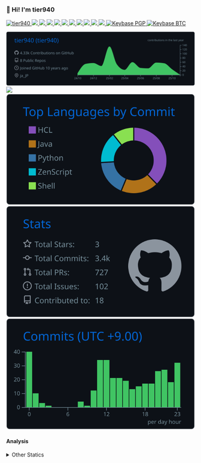 ### 👋 Hi! I'm tier940

<p align="left"> 
  <a href="https://github.com/tier940/tier940/">
    <img src="https://komarev.com/ghpvc/?username=tier940" alt="tier940" />
  </a>
  <a href="http://twitter.com/tier940">
    <img height="20" src="https://img.shields.io/twitter/follow/tier940?label=Twitter&logo=twitter&style=flat" />
  </a>
  <a href="https://github.com/tier940">
    <img height="20" src="https://img.shields.io/github/followers/tier940?label=follow&logo=github&style=flat" />
  </a>
  <a href="https://www.reddit.com/user/tier940">
    <img height="20" src="https://img.shields.io/reddit/user-karma/combined/tier940?label=Reddit&logo=reddit&style=flat" />
  </a>
  <a href="https://stackoverflow.com/users/17317833/tier940">
    <img height="20" src="https://img.shields.io/stackexchange/stackoverflow/r/17317833?label=StackOverflow&logo=stack-overflow&style=flat" />
  </a>
  <a href="https://zenn.dev/tier940">
    <img height="20" src="https://zenn.badge.nikaera.com/s/tier940/likes" />
  </a>
  <a href="https://zenn.dev/tier940">
    <img height="20" src="https://zenn.badge.nikaera.com/s/tier940/followers" />
  </a>
  <a href="https://zenn.dev/tier940">
    <img height="20" src="https://zenn.badge.nikaera.com/s/tier940/articles" />
  </a>
  <a href="http://qiita.com/tier940">
    <img height="20" src="https://qiita-badge.apiapi.app/s/tier940/posts.svg" />
  </a>
  <a href="http://qiita.com/tier940">
    <img height="20" src="https://qiita-badge.apiapi.app/s/tier940/contributions.svg" />
  </a>
  <a href="https://github.com/tier940/tier940/">
    <img height="20" src="https://github.com/tier940/tier940/actions/workflows/main.yml/badge.svg" />
  </a>
  <a href="https://keybase.io/tier940">
    <img alt="Keybase PGP" src="https://img.shields.io/keybase/pgp/tier940">
  </a>
  <a href="https://keybase.io/tier940">
    <img alt="Keybase BTC" src="https://img.shields.io/keybase/btc/tier940">
  </a>
</p>

[![](https://raw.githubusercontent.com/tier940/tier940/main/profile-summary-card-output/github_dark/0-profile-details.svg)](https://github.com/vn7n24fzkq/github-profile-summary-cards)
[![](https://raw.githubusercontent.com/tier940/tier940/main/profile-summary-card-output/github_dark/1-repos-per-language.svg)](https://github.com/vn7n24fzkq/github-profile-summary-cards) [![](https://raw.githubusercontent.com/tier940/tier940/main/profile-summary-card-output/github_dark/2-most-commit-language.svg)](https://github.com/vn7n24fzkq/github-profile-summary-cards)
[![](https://raw.githubusercontent.com/tier940/tier940/main/profile-summary-card-output/github_dark/3-stats.svg)](https://github.com/vn7n24fzkq/github-profile-summary-cards) [![](https://raw.githubusercontent.com/tier940/tier940/main/profile-summary-card-output/github_dark/4-productive-time.svg)](https://github.com/vn7n24fzkq/github-profile-summary-cards)


#### Analysis
<!-- <img height="150" src="https://github.com/tier940/tier940/blob/master/images/stat.svg" alt="Alternative Text"/> -->

<details>
  <summary>Other Statics</summary>
  <!--START_SECTION:waka-->
![Code Time](http://img.shields.io/badge/Code%20Time-5%2C288%20hrs%201%20min-blue)

**🐱 My GitHub Data** 

> 📦 46.1 kB Used in GitHub's Storage 
 > 
> 💼 Opted to Hire
 > 
> 📜 13 Public Repositories 
 > 
> 🔑 6 Private Repositories 
 > 
**I'm an Early 🐤** 

```text
🌞 Morning                2505 commits        ████░░░░░░░░░░░░░░░░░░░░░   16.40 % 
🌆 Daytime                5556 commits        █████████░░░░░░░░░░░░░░░░   36.36 % 
🌃 Evening                5620 commits        █████████░░░░░░░░░░░░░░░░   36.78 % 
🌙 Night                  1598 commits        ███░░░░░░░░░░░░░░░░░░░░░░   10.46 % 
```
📅 **I'm Most Productive on Saturday** 

```text
Monday                   1644 commits        ███░░░░░░░░░░░░░░░░░░░░░░   10.76 % 
Tuesday                  2399 commits        ████░░░░░░░░░░░░░░░░░░░░░   15.70 % 
Wednesday                1842 commits        ███░░░░░░░░░░░░░░░░░░░░░░   12.06 % 
Thursday                 1563 commits        ███░░░░░░░░░░░░░░░░░░░░░░   10.23 % 
Friday                   2213 commits        ████░░░░░░░░░░░░░░░░░░░░░   14.48 % 
Saturday                 2921 commits        █████░░░░░░░░░░░░░░░░░░░░   19.12 % 
Sunday                   2697 commits        ████░░░░░░░░░░░░░░░░░░░░░   17.65 % 
```


📊 **This Week I Spent My Time On** 

```text
🕑︎ Time Zone: Asia/Tokyo

💬 Programming Languages: 
Other                    30 hrs 16 mins      ██████████████████░░░░░░░   71.31 % 
Terraform                3 hrs 14 mins       ██░░░░░░░░░░░░░░░░░░░░░░░   07.64 % 
YAML                     2 hrs 45 mins       ██░░░░░░░░░░░░░░░░░░░░░░░   06.49 % 
Bash                     1 hr 57 mins        █░░░░░░░░░░░░░░░░░░░░░░░░   04.60 % 
Markdown                 1 hr 34 mins        █░░░░░░░░░░░░░░░░░░░░░░░░   03.69 % 

🔥 Editors: 
Chrome                   31 hrs 57 mins      ███████████████████░░░░░░   75.25 % 
VS Code                  8 hrs 32 mins       █████░░░░░░░░░░░░░░░░░░░░   20.10 % 
Edge                     1 hr 21 mins        █░░░░░░░░░░░░░░░░░░░░░░░░   03.19 % 
IntelliJ IDEA            37 mins             ░░░░░░░░░░░░░░░░░░░░░░░░░   01.46 % 

💻 Operating System: 
Windows                  34 hrs 13 mins      ████████████████████░░░░░   80.60 % 
Linux                    8 hrs 14 mins       █████░░░░░░░░░░░░░░░░░░░░   19.40 % 
```

**I Mostly Code in Java** 

```text
Java                     13 repos            ████████████░░░░░░░░░░░░░   46.43 % 
Shell                    3 repos             ███░░░░░░░░░░░░░░░░░░░░░░   10.71 % 
ZenScript                3 repos             ███░░░░░░░░░░░░░░░░░░░░░░   10.71 % 
Python                   2 repos             ██░░░░░░░░░░░░░░░░░░░░░░░   07.14 % 
HTML                     1 repo              █░░░░░░░░░░░░░░░░░░░░░░░░   03.57 % 
```



**Timeline**

![Lines of Code chart](https://raw.githubusercontent.com/tier940/tier940/main/assets/bar_graph.png)


 Last Updated on 26/02/2025 00:08:33 UTC
<!--END_SECTION:waka-->
</details>
